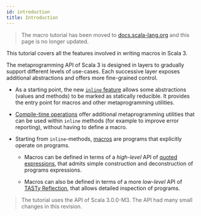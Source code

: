 ```yaml
---
id: introduction
title: Introduction
---
```

> The macro tutorial has been moved to [docs.scala-lang.org][scala-lang] and this page is no longer updated.

This tutorial covers all the features involved in writing macros in Scala 3.

The metaprogramming API of Scala 3 is designed in layers to gradually
support different levels of use-cases. Each successive layer exposes additional
abstractions and offers more fine-grained control.

- As a starting point, the new [`inline` feature](inline.md) allows some abstractions (values and methods) to be marked as statically reducible. 
  It provides the entry point for macros and other metaprogramming utilities.

- [Compile-time operations](compiletime.md) offer additional metaprogramming utilities that can be used within `inline` methods (for example to improve error reporting), without having to define a macro.

- Starting from `inline`-methods, [macros](macros.md) are programs that explicitly operate on programs.

  - Macros can be defined in terms of a _high-level_ API of [quoted expressions](quotes.md), that admits simple construction and deconstruction of programs expressions.

  - Macros can also be defined in terms of a more _low-level_ API of [TASTy Reflection](reflection.md), that allows detailed inspection of programs.



> The tutorial uses the API of Scala 3.0.0-M3. The API had many small changes in this revision.

[inline]: tutorial/inline.md
[contributing]: contributing.md
[compiletime]: tutorial/compiletime.md
[scala-lang]: https://docs.scala-lang.org/scala3/guides/macros/
